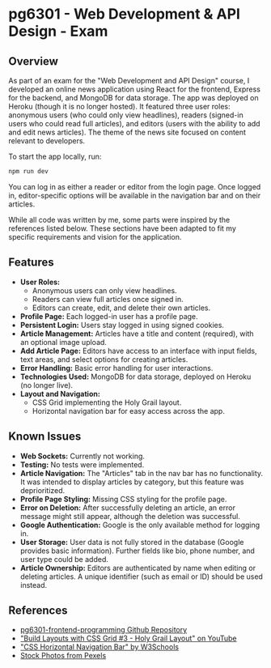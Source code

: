 # pg6301 - Web Development & API Design - Exam

## Overview

As part of an exam for the "Web Development and API Design" course, I developed an online news application using React for the frontend, Express for the backend, and MongoDB for data storage. The app was deployed on Heroku (though it is no longer hosted). It featured three user roles: anonymous users (who could only view headlines), readers (signed-in users who could read full articles), and editors (users with the ability to add and edit news articles). The theme of the news site focused on content relevant to developers.

To start the app locally, run:

```bash
npm run dev
```

You can log in as either a reader or editor from the login page. Once logged in, editor-specific options will be available in the navigation bar and on their articles.

While all code was written by me, some parts were inspired by the references listed below. These sections have been adapted to fit my specific requirements and vision for the application.

## Features

- **User Roles:**
    - Anonymous users can only view headlines.
    - Readers can view full articles once signed in.
    - Editors can create, edit, and delete their own articles.
- **Profile Page:** Each logged-in user has a profile page.
- **Persistent Login:** Users stay logged in using signed cookies.
- **Article Management:** Articles have a title and content (required), with an optional image upload.
- **Add Article Page:** Editors have access to an interface with input fields, text areas, and select options for creating articles.
- **Error Handling:** Basic error handling for user interactions.
- **Technologies Used:** MongoDB for data storage, deployed on Heroku (no longer live).
- **Layout and Navigation:**
    - CSS Grid implementing the Holy Grail layout.
    - Horizontal navigation bar for easy access across the app.

## Known Issues

- **Web Sockets:** Currently not working.
- **Testing:** No tests were implemented.
- **Article Navigation:** The "Articles" tab in the nav bar has no functionality. It was intended to display articles by category, but this feature was deprioritized.
- **Profile Page Styling:** Missing CSS styling for the profile page.
- **Error on Deletion:** After successfully deleting an article, an error message might still appear, although the deletion was successful.
- **Google Authentication:** Google is the only available method for logging in.
- **User Storage:** User data is not fully stored in the database (Google provides basic information). Further fields like bio, phone number, and user type could be added.
- **Article Ownership:** Editors are authenticated by name when editing or deleting articles. A unique identifier (such as email or ID) should be used instead.

## References

- [pg6301-frontend-programming Github Repository](https://github.com/kristiania-pg6301-2023/pg6301-frontend-programming)
- ["Build Layouts with CSS Grid #3 - Holy Grail Layout" on YouTube](https://www.youtube.com/watch?v=cJvMbQq0MIQ)
- ["CSS Horizontal Navigation Bar" by W3Schools](https://www.w3schools.com/css/css_navbar_horizontal.asp)
- [Stock Photos from Pexels](https://www.pexels.com/)
